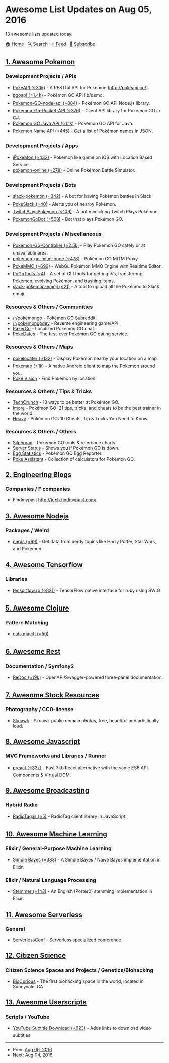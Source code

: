 # Awesome List Updates on Aug 05, 2016

13 awesome lists updated today.

[🏠 Home](/README.md) · [🔍 Search](https://www.trackawesomelist.com/search/) · [🔥 Feed](https://www.trackawesomelist.com/rss.xml) · [📮 Subscribe](https://trackawesomelist.us17.list-manage.com/subscribe?u=d2f0117aa829c83a63ec63c2f&id=36a103854c)



## [1. Awesome Pokemon](/content/tobiasbueschel/awesome-pokemon/README.md)

### Development Projects / APIs

*   [PokeAPI (⭐3.1k)](https://github.com/PokeAPI/pokeapi/) - A RESTful API for Pokémon (<http://pokeapi.co/>).
*   [pgoapi (⭐1.4k)](https://github.com/tejado/pgoapi) - Pokémon GO API lib/demo.
*   [Pokemon-GO-node-api (⭐884)](https://github.com/Armax/Pokemon-GO-node-api) - Pokémon GO API Node.js library.
*   [Pokemon-Go-Rocket-API (⭐376)](https://github.com/FeroxRev/Pokemon-Go-Rocket-API) - Client API library for Pokémon GO in C#.
*   [Pokemon GO Java API (⭐1.1k)](https://github.com/Grover-c13/PokeGOAPI-Java) - Pokémon GO API for Java.
*   [Pokemon Name API (⭐445)](https://github.com/sindresorhus/pokemon) - Get a list of Pokémon names in JSON.

### Development Projects / Apps

*   [iPokeMon (⭐432)](https://github.com/Kjuly/iPokeMon) - Pokémon like game on iOS with Location Based Service.
*   [pokemon-online (⭐278)](https://github.com/po-devs/pokemon-online) - Online Pokémon Battle Simulator.

### Development Projects / Bots

*   [slack-pokemon (⭐342)](https://github.com/rvinluan/slack-pokemon) - A bot for having Pokémon battles in Slack.
*   [PokeSlack (⭐40)](https://github.com/timwah/pokeslack) - Alerts you of nearby Pokémon.
*   [TwitchPlaysPokemon (⭐109)](https://github.com/sunshinekitty/TwitchPlaysPokemon) - A bot mimicking Twitch Plays Pokémon.
*   [PokemonGoBot (⭐568)](https://github.com/jabbink/PokemonGoBot) - Bot that plays Pokémon GO.

### Development Projects / Miscellaneous

*   [Pokemon-Go-Controller (⭐2.5k)](https://github.com/kahopoon/Pokemon-Go-Controller) - Play Pokémon GO safely or at unavailable area.
*   [pokemon-go-mitm-node (⭐478)](https://github.com/rastapasta/pokemon-go-mitm-node) - Pokémon GO MITM Proxy.
*   [PokeMMO (⭐699)](https://github.com/maierfelix/PokeMMO) - WebGL Pokémon MMO Engine with Realtime Editor.
*   [PoGoTools (⭐4)](https://github.com/nelsyeung/PoGoTools) - A set of CLI tools for getting IVs, transferring Pokémon, evolving Pokémon, and trashing items.
*   [slack-pokemon-emoji (⭐21)](https://github.com/fraserxu/slack-pokemon-emoji) - A tool to upload all the Pokémon to Slack emoji.

### Resources & Others / Communities

*   [/r/pokemongo](https://www.reddit.com/r/pokemongo/) - Pokémon GO Subreddit.
*   [/r/pokemongodev](https://www.reddit.com/r/pokemongodev) - Reverse engineering game/API.
*   [RazerGo](https://go.razerzone.com/) - Localized Pokémon GO chat.
*   [PokeDates](https://www.projectfixup.com/pokedates/) - The first-ever Pokémon GO dating service.

### Resources & Others / Maps

*   [pokelocater (⭐132)](https://github.com/emeth-/pokelocater) - Display Pokémon nearby your location on a map.
*   [Pokemap (⭐1k)](https://github.com/omkarmoghe/Pokemap) - A native Android client to map the Pokémon around you.
*   [Poke Vision](https://pokevision.com/) - Find Pokémon by location.

### Resources & Others / Tips & Tricks

*   [TechCrunch](https://techcrunch.com/gallery/pokemon-go-tips/) - 13 ways to be better at Pokémon GO.
*   [Imore](http://www.imore.com/Pokemon-go-tips-tricks-cheats) - Pokémon GO: 21 tips, tricks, and cheats to be the best trainer in the world.
*   [Heavy](http://heavy.com/games/2016/07/pokemon-go-cheats-tips-tricks-guide-walkthrough-gps-spoof-fake-pikachu-starter-get-coins-throw-candy-incense-footsteps-pokestops-driving-lucky-eggs/) - Pokémon GO: 10 Cheats, Tip & Tricks You Need to Know.

### Resources & Others / Others

*   [Silphroad](https://thesilphroad.com/research) - Pokémon GO tools & reference charts.
*   [Server Status](http://www.mmoserverstatus.com/pokemon_go) - Shows you if Pokémon GO is down.
*   [Egg Statistics](https://app.cmmcd.com/) - Pokémon GO Egg Reporter.
*   [Poke Assistant](https://pokeassistant.com/) - Collection of calculators for Pokémon GO.

## [2. Engineering Blogs](/content/kilimchoi/engineering-blogs/README.md)

### Companies / F companies

*   Findmypast <http://tech.findmypast.com/>

## [3. Awesome Nodejs](/content/sindresorhus/awesome-nodejs/README.md)

### Packages / Weird

*   [nerds (⭐99)](https://github.com/SkyHacks/nerds) - Get data from nerdy topics like Harry Potter, Star Wars, and Pokémon.

## [4. Awesome Tensorflow](/content/jtoy/awesome-tensorflow/README.md)

### Libraries

*   [tensorflow.rb (⭐821)](https://github.com/somaticio/tensorflow.rb) - TensorFlow native interface for ruby using SWIG

## [5. Awesome Clojure](/content/razum2um/awesome-clojure/README.md)

### Pattern Matching

*   [cats.match (⭐50)](https://github.com/zalando/cats.match)

## [6. Awesome Rest](/content/marmelab/awesome-rest/README.md)

### Documentation / Symfony2

*   [ReDoc (⭐19k)](https://github.com/Rebilly/ReDoc/) - OpenAPI/Swagger-powered three-panel documentation.

## [7. Awesome Stock Resources](/content/neutraltone/awesome-stock-resources/README.md)

### Photography / CC0-license

*   [Skuawk](http://skuawk.com/) - Skuawk public domain photos, free, beautiful and artistically loud.

## [8. Awesome Javascript](/content/sorrycc/awesome-javascript/README.md)

### MVC Frameworks and Libraries / Runner

*   [preact (⭐33k)](https://github.com/developit/preact) - Fast 3kb React alternative with the same ES6 API. Components & Virtual DOM.

## [9. Awesome Broadcasting](/content/ebu/awesome-broadcasting/README.md)

### Hybrid Radio

*   [RadioTag.js (⭐5)](https://github.com/ebu/radiotag.js) - RadioTag client library in JavaScript.

## [10. Awesome Machine Learning](/content/josephmisiti/awesome-machine-learning/README.md)

### Elixir / General-Purpose Machine Learning

*   [Simple Bayes (⭐383)](https://github.com/fredwu/simple_bayes) - A Simple Bayes / Naive Bayes implementation in Elixir.

### Elixir / Natural Language Processing

*   [Stemmer (⭐143)](https://github.com/fredwu/stemmer) - An English (Porter2) stemming implementation in Elixir.

## [11. Awesome Serverless](/content/pmuens/awesome-serverless/README.md)

### General

*   [ServerlessConf](http://serverlessconf.io) - Serverless specialized conference.

## [12. Citizen Science](/content/dylanrees/citizen-science/README.md)

### Citizen Science Spaces and Projects / Genetics/Biohacking

*   [BioCurious](http://biocurious.org/) - The first biohacking space in the world, located in Sunnyvale, CA

## [13. Awesome Userscripts](/content/bvolpato/awesome-userscripts/README.md)

### Scripts / YouTube

*   [YouTube Subtitle Download (⭐623)](https://github.com/1c7/Youtube-Auto-Subtitle-Download) - Adds links to download video subtitles.

---

- Prev: [Aug 06, 2016](/content/2016/08/06/README.md)
- Next: [Aug 04, 2016](/content/2016/08/04/README.md)